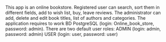 This app is an online bookstore. 
Registered user can search, sort them in different fields, add to wish list, buy, leave reviews.
The administrator can add, delete and edit book titles, list of authors and categories.
The application requires to work 
BD PostgreSQL (login: Online_book_store, password: admin).
There are two default user roles:
ADMIN (login: admin, password: admin)
USER (login: user, password: user)
